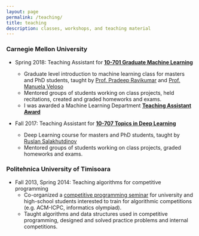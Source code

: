 ```yaml
---
layout: page
permalink: /teaching/
title: teaching
description: classes, workshops, and teaching material
---
```


### Carnegie Mellon University
- Spring 2018: Teaching Assistant for [<b>10-701 Graduate Machine Learning</b>](http://www.cs.cmu.edu/~pradeepr/courses/701/2018-spring/)
  -  Graduate level introduction to machine learning class for masters and PhD students, taught by [Prof. Pradeep Ravikumar](https://www.cs.cmu.edu/~pradeepr/) and [Prof. Manuela Veloso](https://www.cs.cmu.edu/~mmv/)
  - Mentored groups of students working on class projects, held recitations, created and graded homeworks and exams.
  - I was awarded a Machine Learning Department [<b>Teaching Assistant Award</b>](https://www.ml.cmu.edu/news/news-archive/2018/may/machine-learning-ta-awards-2018.html)
     
- Fall 2017: Teaching Assistant for [<b>10-707 Topics in Deep Learning</b>](http://www.cs.cmu.edu/~rsalakhu/10707/)
  - Deep Learning course for masters and PhD students, taught by [Ruslan Salakhutdinov](https://www.cs.cmu.edu/~rsalakhu/)
  - Mentored groups of students working on class projects, graded homeworks and exams.

### Politehnica University of Timisoara
- Fall 2013, Spring 2014:  Teaching algorithms for competitive programming
  - Co-organized a [competitive programming seminar](https://www.meetup.com/Cerc-algoritmica-TM/) for university and high-school students interested to train for algorithmic competitions (e.g. ACM-ICPC, informatics olympiad).
  - Taught algorithms and data structures used in competitive programming, designed and solved practice problems and internal competitions.